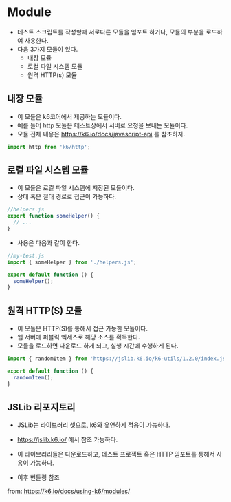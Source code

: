 # Module

- 테스트 스크립트를 작성할때 서로다른 모듈을 임포트 하거나, 모듈의 부분을 로드하여 사용한다. 
- 다음 3가지 모듈이 있다. 
  - 내장 모듈
  - 로컬 파일 시스템 모듈
  - 원격 HTTP(s) 모듈

## 내장 모듈

- 이 모듈은 k6코어에서 제공하는 모듈이다. 
- 예를 들어 http 모듈은 테스트상에서 서버로 요청을 보내는 모듈이다. 
- 모듈 전체 내용은 https://k6.io/docs/javascript-api 를 참조하자. 

```js
import http from 'k6/http';
```

## 로컬 파일 시스템 모듈

- 이 모듈은 로컬 파일 시스템에 저장된 모듈이다. 
- 상태 혹은 절대 경로로 접근이 가능하다. 

```js
//helpers.js
export function someHelper() {
  // ...
}
```

- 사용은 다음과 같이 한다. 

```js
//my-test.js
import { someHelper } from './helpers.js';

export default function () {
  someHelper();
}
```

## 원격 HTTP(S) 모듈

- 이 모듈은 HTTP(S)를 통해서 접근 가능한 모듈이다. 
- 웹 서버에 퍼블릭 엑세스로 해당 소스를 획득한다. 
- 모듈을 로드하면 다운로드 하게 되고, 실행 시간에 수행하게 된다. 

```js
import { randomItem } from 'https://jslib.k6.io/k6-utils/1.2.0/index.js';

export default function () {
  randomItem();
}
```

## JSLib 리포지토리 

- JSLib는 라이브러리 셋으로, k6와 유연하게 적용이 가능하다. 
- https://jslib.k6.io/ 에서 참조 가능하다. 
- 이 라이브러리들은 다운로드하고, 테스트 프로젝트 혹은 HTTP 임포트를 통해서 사용이 가능하다. 

- 이후 번들링 참조 
  
from: https://k6.io/docs/using-k6/modules/
